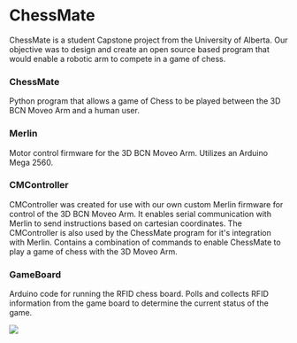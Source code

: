# ChessMate

ChessMate is a student Capstone project from the University of Alberta. Our objective was to design and create an open source based program that would enable a robotic arm to compete in a game of chess.

### ChessMate
Python program that allows a game of Chess to be played between the 3D BCN Moveo Arm and a human user. 

### Merlin
Motor control firmware for the 3D BCN Moveo Arm. Utilizes an Arduino Mega 2560. 

### CMController
CMController was created for use with our own custom Merlin firmware for control of the 3D BCN Moveo Arm.
It enables serial communication with Merlin to send instructions based on cartesian coordinates. The CMController is also used by the ChessMate program for it's integration with Merlin. Contains a combination of commands to enable ChessMate to play a game of chess with the 3D Moveo Arm.

### GameBoard
Arduino code for running the RFID chess board. Polls and collects RFID information from the game board to determine the current status of the game. 

![](https://github.com/W20CapstoneProject/ChessMate/blob/master/Capstone_Posterps_flat.png)

